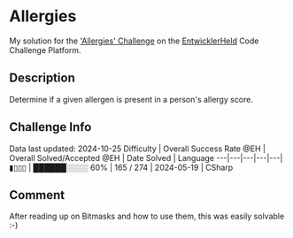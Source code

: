 # Allergies

My solution for the ['Allergies' Challenge](https://platform.entwicklerheld.de/challenge/allergies?technology=CSharp) on the [EntwicklerHeld](https://platform.entwicklerheld.de/) Code Challenge Platform.

## Description
Determine if a given allergen is present in a person's allergy score.

## Challenge Info
Data last updated: 2024-10-25
Difficulty | Overall Success Rate @EH | Overall Solved/Accepted @EH | Date Solved | Language
---|---|---|---|---|
▮▯▯▯ | ██████░░░░ 60% | 165 / 274 | 2024-05-19 | CSharp

## Comment
After reading up on Bitmasks and how to use them, this was easily solvable :-)